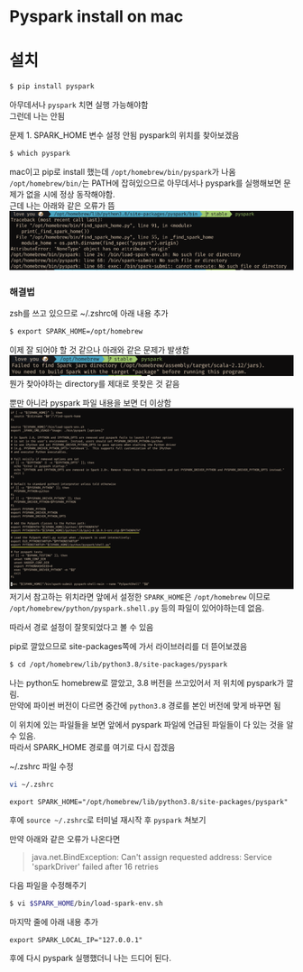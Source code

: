 # Pyspark install on mac

# 설치
```sh
$ pip install pyspark
```

아무데서나 `pyspark` 치면 실행 가능해야함  
그런데 나는 안됨

문제 1. SPARK_HOME 변수 설정 안됨
pyspark의 위치를 찾아보겠음
```sh
$ which pyspark
```
mac이고 pip로 install 했는데 `/opt/homebrew/bin/pyspark`가 나옴
`/opt/homebrew/bin/`는 PATH에 잡혀있으므로 아무데서나 pyspark를 실행해보면 문제가 없을 시에 정상 동작해야함.  
근데 나는 아래와 같은 오류가 뜸  
![](/assets/img/2022-11/2022-11-25-spark_install/spark_install_env_setting.png)

### 해결법
zsh를 쓰고 있으므로 ~/.zshrc에 아래 내용 추가
```sh
$ export SPARK_HOME=/opt/homebrew
```

이제 잘 되어야 할 것 같으나 아래와 같은 문제가 발생함  
![](/assets/img/2022-11/2022-11-25-spark_install/spark_install_scala_problem.png)
뭔가 찾아야하는 directory를 제대로 못찾은 것 같음  

뿐만 아니라 pyspark 파일 내용을 보면 더 이상함
![](/assets/img/2022-11/2022-11-25-spark_install/spark_install_pyspark_content.png)
저기서 참고하는 위치라면 앞에서 설정한 `SPARK_HOME`은 `/opt/homebrew` 이므로 `/opt/homebrew/python/pyspark.shell.py` 등의 파일이 있어야하는데 없음.  

따라서 경로 설정이 잘못되었다고 볼 수 있음  

pip로 깔았으므로 site-packages쪽에 가서 라이브러리를 더 뜯어보겠음  
```sh
$ cd /opt/homebrew/lib/python3.8/site-packages/pyspark
```
나는 python도 homebrew로 깔았고, 3.8 버전을 쓰고있어서 저 위치에 pyspark가 깔림.  
만약에 파이썬 버전이 다르면 중간에 `python3.8` 경로를 본인 버전에 맞게 바꾸면 됨  

이 위치에 있는 파일들을 보면 앞에서 pyspark 파일에 언급된 파일들이 다 있는 것을 알 수 있음.  
따라서 SPARK_HOME 경로를 여기로 다시 잡겠음  

~/.zshrc 파일 수정
```sh
vi ~/.zshrc
```
```
export SPARK_HOME="/opt/homebrew/lib/python3.8/site-packages/pyspark"
```
후에 `source ~/.zshrc`로 터미널 재시작 후 `pyspark` 쳐보기  

만약 아래와 같은 오류가 나온다면 
> java.net.BindException: Can't assign requested address: Service 'sparkDriver' failed after 16 retries

다음 파일을 수정해주기
```sh
$ vi $SPARK_HOME/bin/load-spark-env.sh
```

마지막 줄에 아래 내용 추가
```
export SPARK_LOCAL_IP="127.0.0.1"
```

후에 다시 pyspark 실행했더니 나는 드디어 된다.
